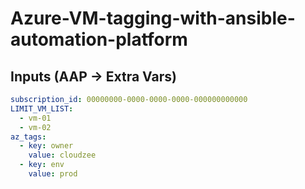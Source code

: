 # Azure-VM-tagging-with-ansible-automation-platform

## Inputs (AAP → Extra Vars)
```yaml
subscription_id: 00000000-0000-0000-0000-000000000000
LIMIT_VM_LIST:
  - vm-01
  - vm-02
az_tags:
  - key: owner
    value: cloudzee
  - key: env
    value: prod
